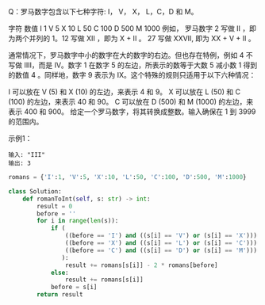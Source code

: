 Q：罗马数字包含以下七种字符: I， V， X， L，C，D 和 M。

字符          数值
I             1
V             5
X             10
L             50
C             100
D             500
M             1000
例如， 罗马数字 2 写做 II ，即为两个并列的 1。12 写做 XII ，即为 X + II 。 27 写做  XXVII, 即为 XX + V + II 。

通常情况下，罗马数字中小的数字在大的数字的右边。但也存在特例，例如 4 不写做 IIII，而是 IV。数字 1 在数字 5 的左边，所表示的数等于大数 5 减小数 1 得到的数值 4 。同样地，数字 9 表示为 IX。这个特殊的规则只适用于以下六种情况：

I 可以放在 V (5) 和 X (10) 的左边，来表示 4 和 9。
X 可以放在 L (50) 和 C (100) 的左边，来表示 40 和 90。 
C 可以放在 D (500) 和 M (1000) 的左边，来表示 400 和 900。
给定一个罗马数字，将其转换成整数。输入确保在 1 到 3999 的范围内。

示例1：

```
输入: "III"
输出: 3
```



```python
romans = {'I':1, 'V':5, 'X':10, 'L':50, 'C':100, 'D':500, 'M':1000}

class Solution:
    def romanToInt(self, s: str) -> int:
        result = 0
        before = ''
        for i in range(len(s)):
            if (
                ((before == 'I') and ((s[i] == 'V') or (s[i] == 'X'))) or
                ((before == 'X') and ((s[i] == 'L') or (s[i] == 'C'))) or
                ((before == 'C') and ((s[i] == 'D') or (s[i] == 'M')))
               ):
                result += romans[s[i]] - 2 * romans[before]
            else:
                result += romans[s[i]]
            before = s[i]
        return result
```

